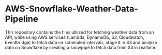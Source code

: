 # AWS-Snowflake-Weather-Data-Pipeline
This repository contains the files utilized for fetching weather data from an API, while using AWS services (Lambda, DynamoDb, S3, Cloudwatch, Eventbridge) to fetch data on scheduled intervals, stage it in S3 and analyze data on Snowflake by creating a snowpipe to fetch data from S3 in realtime.

